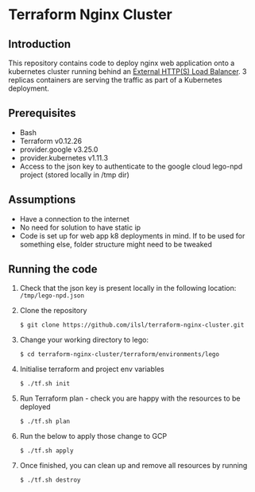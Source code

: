 # Terraform Nginx Cluster

## Introduction

This repository contains code to deploy nginx web application onto a kubernetes cluster running behind an [External HTTP(S) Load Balancer](https://cloud.google.com/load-balancing/docs/https).
3 replicas containers are serving the traffic as part of a Kubernetes deployment. 

## Prerequisites

+ Bash
+ Terraform v0.12.26
+ provider.google v3.25.0
+ provider.kubernetes v1.11.3
+ Access to the json key to authenticate to the google cloud lego-npd project (stored locally in /tmp dir)

## Assumptions

+ Have a connection to the internet
+ No need for solution to have static ip
+ Code is set up for web app k8 deployments in mind. If to be used for something else, folder structure might need to be tweaked

## Running the code

1. Check that the json key is present locally in the following location: `/tmp/lego-npd.json`

2. Clone the repository

    ```console
    $ git clone https://github.com/ilsl/terraform-nginx-cluster.git
    ```

3. Change your working directory to lego:

    ```console
    $ cd terraform-nginx-cluster/terraform/environments/lego
    ```
    
4. Initialise terraform and project env variables

    ```console
    $ ./tf.sh init
    ```
    
5. Run Terraform plan - check you are happy with the resources to be deployed

    ```console
    $ ./tf.sh plan
    ```
    
6. Run the below to apply those change to GCP

    ```console
    $ ./tf.sh apply
    ```

7. Once finished, you can clean up and remove all resources by running

    ```console
    $ ./tf.sh destroy
    ```